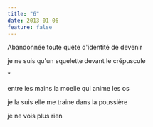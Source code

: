 ```yaml
---
title: "6"
date: 2013-01-06
feature: false
---
```


Abandonnée
toute quête d'identité
de devenir

je ne suis qu'un squelette
devant le crépuscule

\*

entre les mains
la moelle qui anime les os

je la suis
elle me traine dans la poussière

je ne vois plus rien
